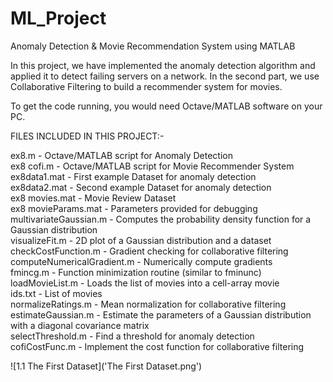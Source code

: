 # ML_Project
Anomaly Detection &amp; Movie Recommendation System using MATLAB  


In this project, we have implemented the anomaly detection algorithm and applied it to detect failing servers on a network. In the second part, we use Collaborative Filtering to build a recommender system for movies.   

To get the code running, you would need Octave/MATLAB software on your PC.   


FILES INCLUDED IN THIS PROJECT:-

ex8.m - Octave/MATLAB script for Anomaly Detection  
ex8 cofi.m - Octave/MATLAB script for Movie Recommender System  
ex8data1.mat - First example Dataset for anomaly detection  
ex8data2.mat - Second example Dataset for anomaly detection  
ex8 movies.mat - Movie Review Dataset  
ex8 movieParams.mat - Parameters provided for debugging   
multivariateGaussian.m - Computes the probability density function for a Gaussian distribution   
visualizeFit.m - 2D plot of a Gaussian distribution and a dataset  
checkCostFunction.m - Gradient checking for collaborative filtering   
computeNumericalGradient.m - Numerically compute gradients  
fmincg.m - Function minimization routine (similar to fminunc)   
loadMovieList.m - Loads the list of movies into a cell-array movie    
ids.txt - List of movies  
normalizeRatings.m - Mean normalization for collaborative filtering   
estimateGaussian.m - Estimate the parameters of a Gaussian distribution with a diagonal covariance matrix   
selectThreshold.m - Find a threshold for anomaly detection   
cofiCostFunc.m - Implement the cost function for collaborative filtering  



![1.1 The First Dataset]('The First Dataset.png')  

